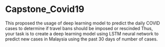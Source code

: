 # Capstone_Covid19
 This proposed the usage of deep learning model to predict  the daily COVID cases to determine if travel bans should be imposed or rescinded Thus,  your task is to create a deep learning model using LSTM neural network to predict new  cases in Malaysia using the past 30 days of number of cases.
